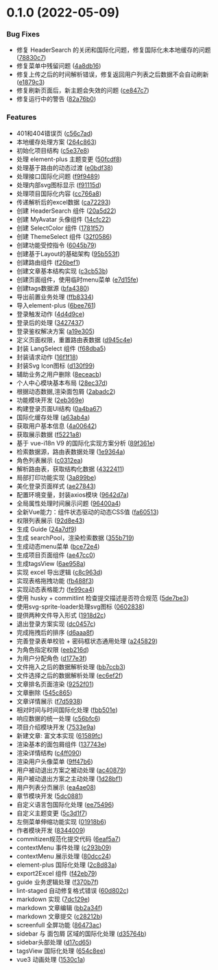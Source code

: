 # 0.1.0 (2022-05-09)


### Bug Fixes

* 修复 HeaderSearch 的关闭和国际化问题，修复国际化未本地缓存的问题 ([78830c7](https://github.com/PatrickStarM/vue3-admin/commit/78830c73fc3d9d58c8be491a3dac3aa0c679f6e6))
* 修复菜单中残留问题 ([4a8db16](https://github.com/PatrickStarM/vue3-admin/commit/4a8db16d59381799892561f9754c1c17171ae6d8))
* 修复上传之后的时间解析错误，修复返回用户列表之后数据不会自动刷新 ([e1879c3](https://github.com/PatrickStarM/vue3-admin/commit/e1879c385c91886f0e3e971492721b7c0ca18707))
* 修复刷新页面后，新主题会失效的问题 ([ce847c7](https://github.com/PatrickStarM/vue3-admin/commit/ce847c7cbacf95af3dbb227276aaaeaaa34d33de))
* 修复运行中的警告 ([82a76b0](https://github.com/PatrickStarM/vue3-admin/commit/82a76b0c794a2180bea69a25d17e82ed1ea4cc17))


### Features

* 401和404错误页 ([c56c7ad](https://github.com/PatrickStarM/vue3-admin/commit/c56c7ad1d1b5d9124dae1a032470792150549d17))
* 本地缓存处理方案 ([264c863](https://github.com/PatrickStarM/vue3-admin/commit/264c863ec2f11c32bb2ca9dba9b18f376693bfe2))
* 初始化项目结构 ([c5e37e8](https://github.com/PatrickStarM/vue3-admin/commit/c5e37e87d90f39c67093632d843c893e4132d6cf))
* 处理 element-plus 主题变更 ([50fcdf8](https://github.com/PatrickStarM/vue3-admin/commit/50fcdf83588776bf0f0711186d6c35276d84c39c))
* 处理基于路由的动态过渡 ([e0bdf38](https://github.com/PatrickStarM/vue3-admin/commit/e0bdf382ccfea2270871c9f6118c5078f53361bf))
* 处理接口国际化问题 ([f9f9489](https://github.com/PatrickStarM/vue3-admin/commit/f9f948987a9685478bd89413c015bf8368ff51f7))
* 处理内部svg图标显示 ([f91115d](https://github.com/PatrickStarM/vue3-admin/commit/f91115daec10599e94a44d09d5a54802e9bf64a0))
* 处理项目国际化内容 ([cc766a8](https://github.com/PatrickStarM/vue3-admin/commit/cc766a8caa842b1a359c0ccd5df4a1e47d289d25))
* 传递解析后的excel数据 ([ca72293](https://github.com/PatrickStarM/vue3-admin/commit/ca722934c85ffbbfe5af1a601a529d2e7c0d4064))
* 创建 HeaderSearch 组件 ([20a5d22](https://github.com/PatrickStarM/vue3-admin/commit/20a5d221d7c5c31443454b08a34fc053dfe26b90))
* 创建 MyAvatar 头像组件 ([14cfc22](https://github.com/PatrickStarM/vue3-admin/commit/14cfc2269bc4f973696c8280e449e820743948da))
* 创建 SelectColor 组件 ([1781f57](https://github.com/PatrickStarM/vue3-admin/commit/1781f57eafd9281403318e5c10b06fb82dd2c389))
* 创建 ThemeSelect 组件 ([32f0586](https://github.com/PatrickStarM/vue3-admin/commit/32f0586e7ae9fef8babffda254af90e281ec2b1f))
* 创建功能受控指令 ([6045b79](https://github.com/PatrickStarM/vue3-admin/commit/6045b79d6a500bbccdec62ce47a21e8d88a34057))
* 创建基于Layout的基础架构 ([95b553f](https://github.com/PatrickStarM/vue3-admin/commit/95b553f5106efe5dc3f8bb29979394298e8044f0))
* 创建路由组件 ([f26bef1](https://github.com/PatrickStarM/vue3-admin/commit/f26bef13ad37dc1277294e48f90156af9c3ac955))
* 创建文章基本结构实现 ([c3cb53b](https://github.com/PatrickStarM/vue3-admin/commit/c3cb53b2c92ae45443deb2056f9db788a6c05a24))
* 创建页面组件，使用临时menu菜单 ([e7d15fe](https://github.com/PatrickStarM/vue3-admin/commit/e7d15fe8d31be8acd459c169dfc9b755336b91ac))
* 创建tags数据源 ([bfa4380](https://github.com/PatrickStarM/vue3-admin/commit/bfa4380f25df3f53bdf51ab50ba6f74019a0573e))
* 导出前置业务处理 ([ffb8334](https://github.com/PatrickStarM/vue3-admin/commit/ffb83341214615ba57e98a47bde77a6bca1c7f94))
* 导入element-plus ([6bee761](https://github.com/PatrickStarM/vue3-admin/commit/6bee761f917b0d0164c6133ab22bde809ec58ee6))
* 登录触发动作 ([4d4d9ce](https://github.com/PatrickStarM/vue3-admin/commit/4d4d9ce90ae4a09050d42e8bcc315099bc443a5e))
* 登录后的处理 ([3427437](https://github.com/PatrickStarM/vue3-admin/commit/342743738fc31a0fd037c9525a21f712e138f09b))
* 登录鉴权解决方案 ([a19e305](https://github.com/PatrickStarM/vue3-admin/commit/a19e305bc44aecc32cc0f73c097987b4437a9a41))
* 定义页面权限，重置路由表数据 ([d945c4e](https://github.com/PatrickStarM/vue3-admin/commit/d945c4e4bc80d17ac2f58ffe1e7b47876767c940))
* 封装 LangSelect 组件 ([f68dba5](https://github.com/PatrickStarM/vue3-admin/commit/f68dba5528362560e72f26a9f41527f2836f6b4b))
* 封装请求动作 ([16f1f18](https://github.com/PatrickStarM/vue3-admin/commit/16f1f18c6f45f5a404274e35d6c7a9e23d4b57e3))
* 封装Svg Icon图标 ([d130f99](https://github.com/PatrickStarM/vue3-admin/commit/d130f99fa1a9aeb6584c83a834b08646e952039b))
* 辅助业务之用户删除 ([8eceacb](https://github.com/PatrickStarM/vue3-admin/commit/8eceacb07b9efaf9767adae48108f821fc60e0bc))
* 个人中心模块基本布局 ([28ec37d](https://github.com/PatrickStarM/vue3-admin/commit/28ec37d196f79fa3a80cd09c6dddb865634a2f13))
* 根据动态数据,渲染面包屑 ([2abadc2](https://github.com/PatrickStarM/vue3-admin/commit/2abadc2e3b1e70af43b4c400343d1cd503f79a95))
* 功能模块开发 ([2eb369e](https://github.com/PatrickStarM/vue3-admin/commit/2eb369e3b8013c7346ed5a6b43264e15e0727e88))
* 构建登录页面UI结构 ([0a4ba67](https://github.com/PatrickStarM/vue3-admin/commit/0a4ba672ae2b0b175bd8d960584c681396ec22ea))
* 国际化缓存处理 ([a63ab4a](https://github.com/PatrickStarM/vue3-admin/commit/a63ab4a0242f328426f24cdd416fff17c5c68038))
* 获取用户基本信息 ([4a00642](https://github.com/PatrickStarM/vue3-admin/commit/4a0064290f661619373531d931b17b0b088d34af))
* 获取展示数据 ([f5221a8](https://github.com/PatrickStarM/vue3-admin/commit/f5221a82b6f50db42dc711ac3d5382a972a44f79))
* 基于 vue-i18n V9 的国际化实现方案分析 ([89f361e](https://github.com/PatrickStarM/vue3-admin/commit/89f361edde086043cb57180bc03114bb64f7ee05))
* 检索数据源，路由表数据处理 ([1e9364a](https://github.com/PatrickStarM/vue3-admin/commit/1e9364aab09f19eec3a4d2cb179419ae67554aae))
* 角色列表展示 ([c0312ea](https://github.com/PatrickStarM/vue3-admin/commit/c0312ea667700c13493c5dd00a9fdd9ac88c0644))
* 解析路由表，获取结构化数据 ([4322411](https://github.com/PatrickStarM/vue3-admin/commit/432241124b4b6b3ab7cc85302d4ebdd8229ec41b))
* 局部打印功能实现 ([3a899be](https://github.com/PatrickStarM/vue3-admin/commit/3a899bed778c6697161ff71972d5e0103549aa90))
* 美化登录页面样式 ([ae27843](https://github.com/PatrickStarM/vue3-admin/commit/ae2784368d8115fa58ff54be99ab3586f348fc57))
* 配置环境变量，封装axios模块 ([9642d7a](https://github.com/PatrickStarM/vue3-admin/commit/9642d7a67ecfb74dc836b59cb8fff179bf9c8316))
* 全局属性处理时间展示问题 ([96400a4](https://github.com/PatrickStarM/vue3-admin/commit/96400a49402bc9788b58f6f415e932c548051ae7))
* 全新Vue能力：组件状态驱动的动态CSS值 ([fa60513](https://github.com/PatrickStarM/vue3-admin/commit/fa605132b1c263d0a3a18fd3231e7dc2821e5593))
* 权限列表展示 ([92d8e43](https://github.com/PatrickStarM/vue3-admin/commit/92d8e43859862257eebcb67132b0e0afacac9104))
* 生成 Guide ([24a7df9](https://github.com/PatrickStarM/vue3-admin/commit/24a7df9a91dddaf3f52ddd50aa6d338cf3470840))
* 生成 searchPool，渲染检索数据 ([355b719](https://github.com/PatrickStarM/vue3-admin/commit/355b7199b27d0d1d20eb871e2df8a49a3a1c09cb))
* 生成动态menu菜单 ([bce72e4](https://github.com/PatrickStarM/vue3-admin/commit/bce72e4819145566b480f5d03409dede2ecb623c))
* 生成项目页面组件 ([ae47cc0](https://github.com/PatrickStarM/vue3-admin/commit/ae47cc061f015cc70dce77de535055f835ef047c))
* 生成tagsView ([6ae958a](https://github.com/PatrickStarM/vue3-admin/commit/6ae958a66c6f884afbca988b5691c89479f1a0de))
* 实现 excel 导出逻辑 ([c8c963d](https://github.com/PatrickStarM/vue3-admin/commit/c8c963d0d472d6827b677c89756672955958cd75))
* 实现表格拖拽功能 ([fb488f3](https://github.com/PatrickStarM/vue3-admin/commit/fb488f3d9ab61538855b972e5a6add217ca7a431))
* 实现动态表格能力 ([fe99ca4](https://github.com/PatrickStarM/vue3-admin/commit/fe99ca4f76e0261a2856a63aefda6ca26266c480))
* 使用 husky + commitlint 检查提交描述是否符合规范 ([5de7be3](https://github.com/PatrickStarM/vue3-admin/commit/5de7be3850e35c931d088747ec606d272cc8c15a))
* 使用svg-sprite-loader处理svg图标 ([0602838](https://github.com/PatrickStarM/vue3-admin/commit/0602838a97302f39cb76d0aab4a65f38c7085b92))
* 提供两种文件导入形式 ([1918d2c](https://github.com/PatrickStarM/vue3-admin/commit/1918d2c1ad60d424ceb11b6a5beafbc8e088841e))
* 退出登录方案实现 ([dc0457c](https://github.com/PatrickStarM/vue3-admin/commit/dc0457c0cd8ba9b3a2861ed964a1c79b0d027143))
* 完成拖拽后的排序 ([d6aaa8f](https://github.com/PatrickStarM/vue3-admin/commit/d6aaa8fda2aa9dffb641ece1f31a263aa736e270))
* 完善登录表单校验 + 密码框状态通用处理 ([a245829](https://github.com/PatrickStarM/vue3-admin/commit/a2458291909b0995d506d6ec883b238a4a855a46))
* 为角色指定权限 ([eeb216d](https://github.com/PatrickStarM/vue3-admin/commit/eeb216d171ce459a0bd36d68e271ddeac1bdee74))
* 为用户分配角色 ([d177e3f](https://github.com/PatrickStarM/vue3-admin/commit/d177e3f5f29849a83d1bf54c4f33448b2ecd18be))
* 文件拖入之后的数据解析处理 ([bb7ccb3](https://github.com/PatrickStarM/vue3-admin/commit/bb7ccb37ba8f69ea35358052f96c93bfbe60795a))
* 文件选择之后的数据解析处理 ([ec6ef2f](https://github.com/PatrickStarM/vue3-admin/commit/ec6ef2fe27e068e2ad9cd3881e1b74b47740fc93))
* 文章排名页面渲染 ([9252f01](https://github.com/PatrickStarM/vue3-admin/commit/9252f015ab3320eda984e16cb0d8833f050abb6f))
* 文章删除 ([545c865](https://github.com/PatrickStarM/vue3-admin/commit/545c865013d0d9d885928ce8f6025758d786ae77))
* 文章详情展示 ([f7d5938](https://github.com/PatrickStarM/vue3-admin/commit/f7d59381098b368fe849fd3e174b278ab3f922cd))
* 相对时间与时间国际化处理 ([fbb501e](https://github.com/PatrickStarM/vue3-admin/commit/fbb501e2f17325fbf7f2ac488d4a2e48e6f6ce39))
* 响应数据的统一处理 ([c56bfc6](https://github.com/PatrickStarM/vue3-admin/commit/c56bfc61a8209a38889ed09cc5068278002f9040))
* 项目介绍模块开发 ([7533e9a](https://github.com/PatrickStarM/vue3-admin/commit/7533e9a421c3bbbc5c8adc9d97b6de1776a0ab7f))
* 新建文章: 富文本实现 ([61589fc](https://github.com/PatrickStarM/vue3-admin/commit/61589fcfc7e2ebab499040f0527ec75bf1fc4dba))
* 渲染基本的面包屑组件 ([137743e](https://github.com/PatrickStarM/vue3-admin/commit/137743e5e8ce0df72d91fd204d2d8382710e9a16))
* 渲染详情结构 ([c4ff090](https://github.com/PatrickStarM/vue3-admin/commit/c4ff090d86b62cb88c352f6d4bb859b1d3ccb2e5))
* 渲染用户头像菜单 ([9ff47b6](https://github.com/PatrickStarM/vue3-admin/commit/9ff47b6d08ebd866c289135cf6d0fb401bc21a5f))
* 用户被动退出方案之被动处理 ([ac40879](https://github.com/PatrickStarM/vue3-admin/commit/ac40879fc613b8db91ba70ce5e397bfc150643cf))
* 用户被动退出方案之主动处理 ([1d28bf1](https://github.com/PatrickStarM/vue3-admin/commit/1d28bf1678e87095c8c7b459c3c320cbdd730d4c))
* 用户列表分页展示 ([ea4ae08](https://github.com/PatrickStarM/vue3-admin/commit/ea4ae08aed5f82a986b4c459529afc0048d89a24))
* 章节模块开发 ([5dc0881](https://github.com/PatrickStarM/vue3-admin/commit/5dc0881f3adc32369508292c2ea81d781fdf6f7a))
* 自定义语言包国际化处理 ([ee75496](https://github.com/PatrickStarM/vue3-admin/commit/ee754961ca6356079d3b4868255eae79c422b164))
* 自定义主题变更 ([5c3d1f7](https://github.com/PatrickStarM/vue3-admin/commit/5c3d1f752c2a9c4cb17e8376efd64f61c645bee8))
* 左侧菜单伸缩功能实现 ([01918b6](https://github.com/PatrickStarM/vue3-admin/commit/01918b62a03df6f1a198fcd75732ac2be020957d))
* 作者模块开发 ([8344009](https://github.com/PatrickStarM/vue3-admin/commit/83440092779b6ed6823be53e605e3596f3de617a))
* commitizen规范化提交代码 ([6eaf5a7](https://github.com/PatrickStarM/vue3-admin/commit/6eaf5a7e7170c243e462b8d4244e48efedf44e27))
* contextMenu 事件处理 ([c293b09](https://github.com/PatrickStarM/vue3-admin/commit/c293b09f7ae6644401afbcfc2d5960d857063336))
* contextMenu 展示处理 ([80dcc24](https://github.com/PatrickStarM/vue3-admin/commit/80dcc24ef1ebfd72497162432c7de060bb9d4a1a))
* element-plus 国际化处理 ([2c8d83a](https://github.com/PatrickStarM/vue3-admin/commit/2c8d83a58e1d19b68c4993eabd8d4138dc77c521))
* export2Excel 组件 ([f42eb79](https://github.com/PatrickStarM/vue3-admin/commit/f42eb7949000de10295d0a9cd022c23e87e29f23))
* guide 业务逻辑处理 ([f370b7f](https://github.com/PatrickStarM/vue3-admin/commit/f370b7f18b0f9eb26e9b255c682183ed46bcb292))
* lint-staged 自动修复格式错误 ([60d802c](https://github.com/PatrickStarM/vue3-admin/commit/60d802c4a95052fdee361dac7a7ab05feb348fdb))
* markdown 实现 ([7dc129e](https://github.com/PatrickStarM/vue3-admin/commit/7dc129e3fc033359eb7fbfe71627a0732cd59313))
* markdown 文章编辑 ([bb2a34f](https://github.com/PatrickStarM/vue3-admin/commit/bb2a34f64e5f8ff8e6276f12f6a5b226a9f00007))
* markdown 文章提交 ([c28212b](https://github.com/PatrickStarM/vue3-admin/commit/c28212bf1aa82abec288d23269fa1c1fd8b37963))
* screenfull 全屏功能 ([86473ac](https://github.com/PatrickStarM/vue3-admin/commit/86473ace8659dd1d055ac75930d0eb6247fe0735))
* sidebar 与 面包屑 区域的国际化处理 ([d35764b](https://github.com/PatrickStarM/vue3-admin/commit/d35764ba48dd1c1013adea486039ec135e834cbb))
* sidebar头部处理 ([d17cd65](https://github.com/PatrickStarM/vue3-admin/commit/d17cd652e3922f9f92692f89c3d31c5bfe362d61))
* tagsView 国际化处理 ([654c8ee](https://github.com/PatrickStarM/vue3-admin/commit/654c8eec929f62a155071aa538d190f35872b855))
* vue3 动画处理 ([1530c1a](https://github.com/PatrickStarM/vue3-admin/commit/1530c1abdaf267305ba8644b110a353723e8bdd3))



